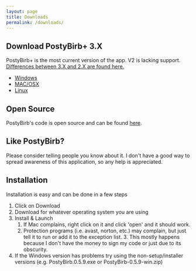 ```yaml
---
layout: page
title: Downloads
permalink: /downloads/
---
```


## Download PostyBirb+ 3.X
PostyBirb+ is the most current version of the app. V2 is lacking support. [Differences between 3.X and 2.X are found here.](https://www.postybirb.com/whats-new-in-30-postybirb.html)
- [Windows](https://github.com/mvdicarlo/postybirb-plus/releases/download/v3.1.37/postybirb-plus-setup-3.1.37.exe)
- [MAC/OSX](https://github.com/mvdicarlo/postybirb-plus/releases/download/v3.1.37/postybirb-plus-3.1.37.dmg)
- [Linux](https://github.com/mvdicarlo/postybirb-plus/releases/download/v3.1.37/postybirb-plus-3.1.37-x86_64.AppImage)

## Open Source
PostyBirb's code is open source and can be found [here](https://github.com/mvdicarlo/postybirb-plus).

## Like PostyBirb?
Please consider telling people you know about it. I don't have a good way to spread awareness of this application, so any help is appreciated.

## Installation
Installation is easy and can be done in a few steps

1. Click on Download
2. Download for whatever operating system you are using
3. Install & Launch
    1. If Mac complains, right click on it and click 'open' and it should work.
    2. Protection programs (i.e. avast, norton, etc.) may complain, but just tell it to run or add it to the exception list.
        3. This mostly happens because I don't have the money to sign my code or just due to its obscurity.
4. If the Windows version has problems try using the non-setup/installer versions (e.g. PostyBirb.0.5.9.exe or PostyBirb-0.5.9-win.zip)